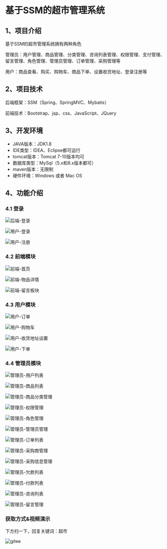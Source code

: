 # 基于SSM的超市管理系统


## 1、项目介绍

基于SSM的超市管理系统拥有两种角色

管理员：用户管理、商品管理、分类管理、咨询列表管理、权限管理、支付管理、留言管理、角色管理、管理员管理、订单管理、采购管理等

用户：商品查看、购买、购物车、商品下单、设置收货地址、登录注册等


## 2、项目技术

后端框架：SSM（Spring、SpringMVC、Mybatis）

前端技术：Bootstrap、jsp、css、JavaScript、JQuery

## 3、开发环境

- JAVA版本：JDK1.8
- IDE类型：IDEA、Eclipse都可运行
- tomcat版本：Tomcat 7-10版本均可
- 数据库类型：MySql（5.x和8.x版本都可） 
- maven版本：无限制
- 硬件环境：Windows 或者 Mac OS


## 4、功能介绍

### 4.1 登录

![后端-登录](https://project-images-1256969109.cos.ap-chongqing.myqcloud.com/Typora-Images/202208021236147.jpg)

![用户-登录](https://project-images-1256969109.cos.ap-chongqing.myqcloud.com/Typora-Images/202208021237591.jpg)

![用户-注册](https://project-images-1256969109.cos.ap-chongqing.myqcloud.com/Typora-Images/202208021237743.jpg)

### 4.2 前端模块

![前端-首页](https://project-images-1256969109.cos.ap-chongqing.myqcloud.com/Typora-Images/202208021237630.jpg)

![前端-物品详情](https://project-images-1256969109.cos.ap-chongqing.myqcloud.com/Typora-Images/202208021237442.jpg)

![前端-留言板块](https://project-images-1256969109.cos.ap-chongqing.myqcloud.com/Typora-Images/202208021238269.jpg)

### 4.3 用户模块

![用户-订单](https://project-images-1256969109.cos.ap-chongqing.myqcloud.com/Typora-Images/202208021238878.jpg)

![用户-购物车](https://project-images-1256969109.cos.ap-chongqing.myqcloud.com/Typora-Images/202208021238883.jpg)

![用户-收货地址设置](https://project-images-1256969109.cos.ap-chongqing.myqcloud.com/Typora-Images/202208021238297.jpg)

![用户-下单](https://project-images-1256969109.cos.ap-chongqing.myqcloud.com/Typora-Images/202208021238363.jpg)

### 4.4 管理员模块

![管理员-用户列表](https://project-images-1256969109.cos.ap-chongqing.myqcloud.com/Typora-Images/202208021238253.jpg)

![管理员-商品列表](https://project-images-1256969109.cos.ap-chongqing.myqcloud.com/Typora-Images/202208021238247.jpg)

![管理员-商品分类管理](https://project-images-1256969109.cos.ap-chongqing.myqcloud.com/Typora-Images/202208021238451.jpg)

![管理员-权限管理](https://project-images-1256969109.cos.ap-chongqing.myqcloud.com/Typora-Images/202208021238426.jpg)

![管理员-角色管理](https://project-images-1256969109.cos.ap-chongqing.myqcloud.com/Typora-Images/202208021239517.jpg)

![管理员-管理员管理](https://project-images-1256969109.cos.ap-chongqing.myqcloud.com/Typora-Images/202208021239855.jpg)

![管理员-订单列表](https://project-images-1256969109.cos.ap-chongqing.myqcloud.com/Typora-Images/202208021239293.jpg)

![管理员-采购商管理](https://project-images-1256969109.cos.ap-chongqing.myqcloud.com/Typora-Images/202208021239127.jpg)

![管理员-采购信息管理](https://project-images-1256969109.cos.ap-chongqing.myqcloud.com/Typora-Images/202208021239415.jpg)

![管理员-欠款列表](https://project-images-1256969109.cos.ap-chongqing.myqcloud.com/Typora-Images/202208021239202.jpg)

![管理员-付款列表](https://project-images-1256969109.cos.ap-chongqing.myqcloud.com/Typora-Images/202208021239022.jpg)

![管理员-咨询列表](https://project-images-1256969109.cos.ap-chongqing.myqcloud.com/Typora-Images/202208021239209.jpg)

![管理员-留言管理](https://project-images-1256969109.cos.ap-chongqing.myqcloud.com/Typora-Images/202208021239995.jpg)

### 获取方式&视频演示

下方扫一下，回复关键词：超市

![gitee](https://project-images-1256969109.cos.ap-chongqing.myqcloud.com/Typora-Images/202309291447341.png)
